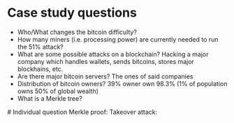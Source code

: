 # Case study questions

- Who/What changes the bitcoin difficulty?
- How many miners (i.e. processing power) are currently needed to run the 51% attack?
- What are some possible attacks on a blockchain? Hacking a major company which handles wallets, sends bitcoins, stores major blockhains, etc.
- Are there major bitcoin servers? The ones of said companies
- Distribution of bitcoin owners? 39% owner own 98.3% (1% of population owns 50% of global wealth)
- What is a Merkle tree?

# Individual question
Merkle proof: 
Takeover attack: 
